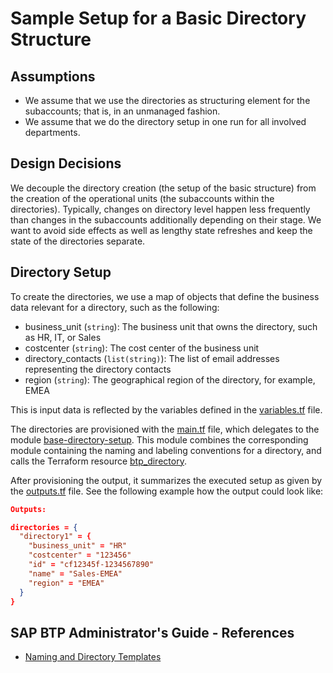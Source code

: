 # Sample Setup for a Basic Directory Structure

## Assumptions

- We assume that we use the directories as structuring element for the subaccounts; that is, in an unmanaged fashion.
- We assume that we do the directory setup in one run for all involved departments.

## Design Decisions

We decouple the directory creation (the setup of the basic structure) from the creation of the operational units (the subaccounts within the directories). Typically, changes on directory level happen less frequently than changes in the subaccounts additionally depending on their stage. We want to avoid side effects as well as lengthy state refreshes and keep the state of the directories separate.

## Directory Setup

To create the directories, we use a map of objects that define the business data relevant for a directory, such as the following:

- business_unit (`string`): The business unit that owns the directory, such as HR, IT, or Sales
- costcenter (`string`): The cost center of the business unit
- directory_contacts (`list(string)`): The list of email addresses representing the directory contacts
- region (`string`): The geographical region of the directory, for example, EMEA

This is input data is reflected by the variables defined in the [variables.tf](./variables.tf) file.

The directories are provisioned with the [main.tf](./main.tf) file, which delegates to the module [base-directory-setup](../../modules/base-directory-setup/README.md). This module combines the corresponding module containing the naming and labeling conventions for a directory, and calls the Terraform resource [btp_directory](https://registry.terraform.io/providers/SAP/btp/latest/docs/resources/directory).

After provisioning the output, it summarizes the executed setup as given by the [outputs.tf](./outputs.tf) file. See the following example how the output could look like:

<!-- screenshots are disencouraged because they're harder to keep up to date ![Sample Output for a directory](../../../assets/base-directory-output.png) -->

```json
Outputs:

directories = {
  "directory1" = {
    "business_unit" = "HR"
    "costcenter" = "123456"
    "id" = "cf12345f-1234567890"
    "name" = "Sales-EMEA"
    "region" = "EMEA"
  }
}
```

## SAP BTP Administrator's Guide - References

- [Naming and Directory Templates](https://help.sap.com/docs/btp/btp-admin-guide/naming-directory-templates)
